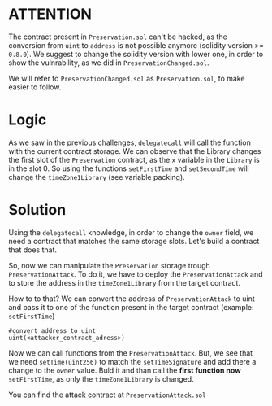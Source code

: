 # ATTENTION

The contract present in `Preservation.sol` can't be hacked, as the conversion from `uint` to `address` is not possible anymore (solidity version >= `0.8.0`). We suggest to change the solidity version with lower one, in order to show the vulnrability, as we did in `PreservationChanged.sol`.

We will refer to `PreservationChanged.sol` as `Preservation.sol`, to make easier to follow.

# Logic

As we saw in the previous challenges, `delegatecall` will call the function with the current contract storage. We can observe that the Library changes the first slot of the `Preservation` contract, as the `x` variable in the `Library` is in the slot 0. So using the functions `setFirstTime` and `setSecondTime` will change the `timeZone1Library` (see variable packing). 

# Solution
Using the `delegatecall` knowledge, in order to change the `owner` field, we need a contract that matches the same storage slots. Let's build a contract that does that. 

So, now we can manipulate the `Preservation` storage trough `PreservationAttack`. To do it, we have to deploy the `PreservationAttack` and to store the address in the `timeZone1Library` from the target contract. 

How to to that? 
We can convert the address of `PreservationAttack` to uint and pass it to one of the function present in the target contract (example: `setFirstTime`)

```
#convert address to uint
uint(<attacker_contract_adress>)
```

 Now we can call functions from the `PreservationAttack`. But, we see that we need `setTime(uint256)` to match the `setTimeSignature` and add there a change to the `owner` value. Buld it and than call the **first function now** `setFirstTime`, as only the `timeZone1Library` is changed.

 You can find the attack contract at `PreservationAttack.sol`
